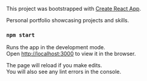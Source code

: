 This project was bootstrapped with [Create React App](https://github.com/facebook/create-react-app).

Personal portfolio showcasing projects and skills.

### `npm start`

Runs the app in the development mode.<br>
Open [http://localhost:3000](http://localhost:3000) to view it in the browser.

The page will reload if you make edits.<br>
You will also see any lint errors in the console.